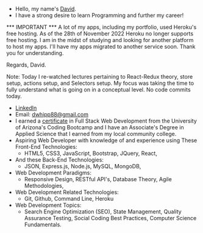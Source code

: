 - Hello, my name's [David](https://www.linkedin.com/in/david-w-079841213/).
- I have a strong desire to learn Programming and further my career!


*** IMPORTANT ***
A lot of my apps, including my portfolio, used Heroku's free hosting.
As of the 28th of November 2022 Heroku no longer supports free hosting.
I am in the midst of studying and looking for another platform to host my apps.
I'll have my apps migrated to another service soon.
Thank you for understanding.

Regards, 
David.

Note: Today I re-watched lectures pertaining to React-Redux theory, store setup, actions setup, and Selectors setup. My focus was taking the time to fully understand what is going on in a conceptual level. No code commits today.

- [LinkedIn](https://www.linkedin.com/in/david-w-079841213/)
- Email: dwhipp88@gmail.com
- I earned a [certificate](https://arizona.badgr.com/public/assertions/gKrNffytTUe7WQTfPe3A7A) in Full Stack Web Development from the University of Arizona's Coding Bootcamp and I have an Associate's Degree in Applied Science that I earned from my local community college. 
- Aspiring Web Developer with knowledge of and experience using These Front-End Technologies:
  - HTML5, CSS3, JavaScript, Bootstrap, JQuery, React,
- And these Back-End Technologies:
  - JSON, Express.js, Node.js, MySQL, MongoDB, 
- Web Development Paradigms:
  - Responsive Design, RESTful API's, Database Theory, Agile Methodologies,
- Web Development Related Technologies:
  - Git, Github, Command Line, Heroku 
- Web Development Topics: 
  - Search Engine Optimization (SEO), State Management, Quality Assurance Testing, Social Coding Best Practices, Computer Science Fundamentals.

<!---
D-Whipp/D-Whipp is a ✨ special ✨ repository because its `README.md` (this file) appears on your GitHub profile.
You can click the Preview link to take a look at your changes.
--->
